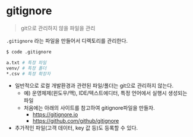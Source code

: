 # gitignore

> git으로 관리하지 않을 파일을 관리

`.gitignore` 라는 파일을 만들어서 디렉토리를 관리한다.

```bash
$ code .gitignore
```

```bash
a.txt # 특정 파일
venv/ # 특정 폴더
*.csv # 특정 확장자
```

* 일반적으로 로컬 개발환경과 관련된 파일/폴더는 git으로 관리하지 않는다.
  * 예) 운영체제(윈도우/맥), IDE/텍스트에디터, 특정 언어에서 실행시 생성되는 파일
  * 처음에는 아래의 사이트를 참고하여 gitignore파일을 만들자.
    * https://gitignore.io
    * https://github.com/github/gitignore
* 추가적인 파일(고객 데이터, key 값 등)도 등록할 수 있다.